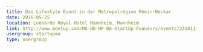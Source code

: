 ```yaml
---
title: Das Lifestyle Event in der Metropolregion Rhein-Neckar
date: 2016-05-25
location: Leonardo Royal Hotel Mannheim, Mannheim
link: http://www.meetup.com/MA-HD-HP-DA-StartUp-Founders/events/231011340/
usergroup: startupma
type: usergroup
---
```

